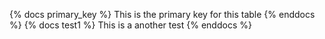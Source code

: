 {% docs primary_key %} This is the primary key for this table {% enddocs %}
{% docs test1 %} This is a another test {% enddocs %}